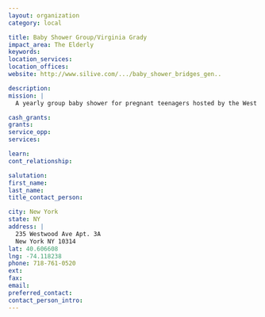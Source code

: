 ```yaml
---
layout: organization
category: local

title: Baby Shower Group/Virginia Grady
impact_area: The Elderly
keywords: 
location_services: 
location_offices: 
website: http://www.silive.com/.../baby_shower_bridges_gen..

description: 
mission: |
  A yearly group baby shower for pregnant teenagers hosted by the West Brighton Senior Center.

cash_grants: 
grants: 
service_opp: 
services: 

learn: 
cont_relationship: 

salutation: 
first_name: 
last_name: 
title_contact_person: 

city: New York
state: NY
address: |
  235 Westwood Ave Apt. 3A  
  New York NY 10314
lat: 40.606608
lng: -74.118238
phone: 718-761-0520
ext: 
fax: 
email: 
preferred_contact: 
contact_person_intro: 
---
```

